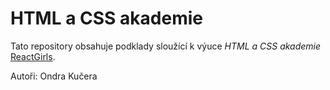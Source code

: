 # HTML a CSS akademie

Tato repository obsahuje podklady sloužící k výuce _HTML a CSS akademie_ [ReactGirls](https://reactgirls.com/).

Autoři: Ondra Kučera
